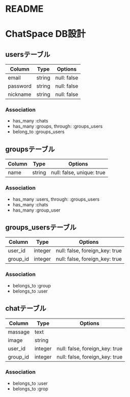 # README
# ChatSpace DB設計

## usersテーブル
|Column|Type|Options|
|------|----|-------|
|email|string|null: false|
|password|string|null: false|
|nickname|string|null: false|
### Association
- has_many :chats
- has_many :groups, through:  :groups_users
- belong_to :groups_users

## groupsテーブル
|Column|Type|Options|
|------|----|-------|
|name|string|null: false, unique: true|
### Association
- has_many :users, through:  :groups_users
- has_many :chats
- has_many :group_user

## groups_usersテーブル
|Column|Type|Options|
|------|----|-------|
|user_id|integer|null: false, foreign_key: true|
|group_id|integer|null: false, foreign_key: true|
### Association
- belongs_to :group
- belongs_to :user

## chatテーブル
|Column|Type|Options|
|------|----|-------|
|massage|text|
|image|string|
|user_id|integer|null: false, foreign_key: true|
|group_id|integer|null: false, foreign_key: true|
### Association
- belongs_to :user
- belongs_to :grop